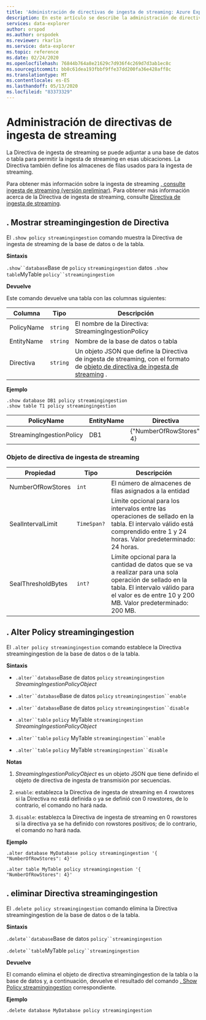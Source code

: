 ```yaml
---
title: 'Administración de directivas de ingesta de streaming: Azure Explorador de datos | Microsoft Docs'
description: En este artículo se describe la administración de directivas de ingesta de streaming en Azure Explorador de datos.
services: data-explorer
author: orspod
ms.author: orspodek
ms.reviewer: rkarlin
ms.service: data-explorer
ms.topic: reference
ms.date: 02/24/2020
ms.openlocfilehash: 76844b764a8e21629c7d936f4c269d7d3ab1ec8c
ms.sourcegitcommit: bb8c61dea193fbbf9ffe37dd200fa36e428aff8c
ms.translationtype: MT
ms.contentlocale: es-ES
ms.lasthandoff: 05/13/2020
ms.locfileid: "83373329"
---
```

# <a name="streaming-ingestion-policy-management"></a>Administración de directivas de ingesta de streaming

La Directiva de ingesta de streaming se puede adjuntar a una base de datos o tabla para permitir la ingesta de streaming en esas ubicaciones. La Directiva también define los almacenes de filas usados para la ingesta de streaming.

Para obtener más información sobre la ingesta de streaming [, consulte ingesta de streaming (versión preliminar)](../../ingest-data-streaming.md). Para obtener más información acerca de la Directiva de ingesta de streaming, consulte [Directiva de ingesta de streaming](streamingingestionpolicy.md).

## <a name="show-policy-streamingingestion"></a>. Mostrar streamingingestion de Directiva

El `.show policy streamingingestion` comando muestra la Directiva de ingesta de streaming de la base de datos o de la tabla.

**Sintaxis**

`.show``database`Base de `policy` `streamingingestion` 
 datos `.show` `table`MyTable `policy``streamingingestion`

**Devuelve**

Este comando devuelve una tabla con las columnas siguientes:

|Columna    |Tipo    |Descripción
|---|---|---
|PolicyName|`string`|El nombre de la Directiva: StreamingIngestionPolicy
|EntityName|`string`|Nombre de la base de datos o tabla
|Directiva    |`string`|Un objeto JSON que define la Directiva de ingesta de streaming, con el formato de [objeto de directiva de ingesta de streaming](#streaming-ingestion-policy-object) .

**Ejemplo**

```kusto
.show database DB1 policy streamingingestion 
.show table T1 policy streamingingestion 
```

|PolicyName|EntityName|Directiva|ChildEntities|EntityType|
|---|---|---|---|---|
|StreamingIngestionPolicy|DB1|{"NumberOfRowStores": 4}

### <a name="streaming-ingestion-policy-object"></a>Objeto de directiva de ingesta de streaming

|Propiedad  |Tipo    |Descripción                                                       |
|----------|--------|------------------------------------------------------------------|
|NumberOfRowStores |`int`  |El número de almacenes de filas asignados a la entidad|
|SealIntervalLimit|`TimeSpan?`|Límite opcional para los intervalos entre las operaciones de sellado en la tabla. El intervalo válido está comprendido entre 1 y 24 horas. Valor predeterminado: 24 horas.|
|SealThresholdBytes|`int?`|Límite opcional para la cantidad de datos que se va a realizar para una sola operación de sellado en la tabla. El intervalo válido para el valor es de entre 10 y 200 MB. Valor predeterminado: 200 MB.|

## <a name="alter-policy-streamingingestion"></a>. Alter Policy streamingingestion

El `.alter policy streamingingestion` comando establece la Directiva streamingingestion de la base de datos o de la tabla.

**Sintaxis**

* `.alter``database`Base de datos `policy` `streamingingestion` *StreamingIngestionPolicyObject*

* `.alter``database`Base de datos `policy` `streamingingestion``enable`

* `.alter``database`Base de datos `policy` `streamingingestion``disable`

* `.alter``table` `policy` MyTable `streamingingestion` *StreamingIngestionPolicyObject*

* `.alter``table` `policy` MyTable `streamingingestion``enable`

* `.alter``table` `policy` MyTable `streamingingestion``disable`

**Notas**

1. *StreamingIngestionPolicyObject* es un objeto JSON que tiene definido el objeto de directiva de ingesta de transmisión por secuencias.

2. `enable`: establezca la Directiva de ingesta de streaming en 4 rowstores si la Directiva no está definida o ya se definió con 0 rowstores, de lo contrario, el comando no hará nada.

3. `disable`: establezca la Directiva de ingesta de streaming en 0 rowstores si la directiva ya se ha definido con rowstores positivos; de lo contrario, el comando no hará nada.

**Ejemplo**

```kusto
.alter database MyDatabase policy streamingingestion '{  "NumberOfRowStores": 4}'

.alter table MyTable policy streamingingestion '{  "NumberOfRowStores": 4}'
```

## <a name="delete-policy-streamingingestion"></a>. eliminar Directiva streamingingestion

El `.delete policy streamingingestion` comando elimina la Directiva streamingingestion de la base de datos o de la tabla.

**Sintaxis** 

`.delete``database`Base de datos `policy``streamingingestion`

`.delete``table`MyTable `policy``streamingingestion`

**Devuelve**

El comando elimina el objeto de directiva streamingingestion de la tabla o la base de datos y, a continuación, devuelve el resultado del comando [. Show Policy streamingingestion](#show-policy-streamingingestion) correspondiente.

**Ejemplo**

```kusto
.delete database MyDatabase policy streamingingestion 
```